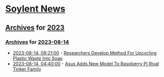 # [Soylent News](../../../README.md)

## [Archives](../../index.md) for [2023](../index.md)

### [Archives](../../index.md) for [2023-08-14](index.md)

* [2023-08-14, 09:21:00](https://soylentnews.org/article.pl?sid=23/08/13/0428252&from=rss) - [Researchers Develop Method For Upcycling Plastic Waste Into Soap](https://soylentnews.org/article.pl?sid=23/08/13/0428252&from=rss)
* [2023-08-14, 04:40:00](https://soylentnews.org/article.pl?sid=23/08/13/025252&from=rss) - [Asus Adds New Model To Raspberry Pi Rival Tinker Family](https://soylentnews.org/article.pl?sid=23/08/13/025252&from=rss)
